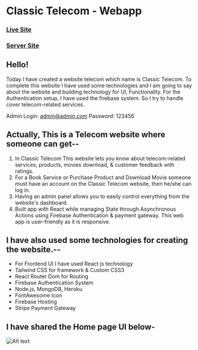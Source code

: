 # Classic Telecom - Webapp
### [Live Site](https://classic-telecom.web.app/)
### [Server Site](https://fast-cliffs-19766.herokuapp.com/)

## Hello!
Today I have created a website telecom which name is Classic Telecom. To complete this website I have used some technologies and I am going to say about the website and building technology for UI, Functionality. For the Authentication setup, I have used the firebase system. So I try to handle cover telecom-related services.

Admin Login: admin@admin.com
Password: 123456

## Actually, This is a Telecom website where someone can get--
1. In Classic Telecom This website lets you know about telecom-related services, products, movies download, & customer feedback with ratings. 
2. For a Book Service or Purchase Product and Download Movie someone must have an account on the Classic Telecom website, then he/she can log in.
3. Having an admin panel allows you to easily control everything from the website's dashboard.
4. Built app with React while managing State through Asynchronous Actions using Firebase Authentication & payment gateway. This web app is user-friendly as it is responsive.

## I have also used some technologies for creating the website.--
- For Frontend UI I have used React js technology
- Tailwind CSS for framework & Custom CSS3
- React Router Dom for Routing
- Firebase Authentication System
- Node.js, MongoDB, Heroku
- FontAwesome Icon
- Firebase Hosting
- Stripe Payment Gateway

## I have shared the Home page UI below-

![Alt text](relative/path/to/../../../ReactApp.png?raw=true "Title")
